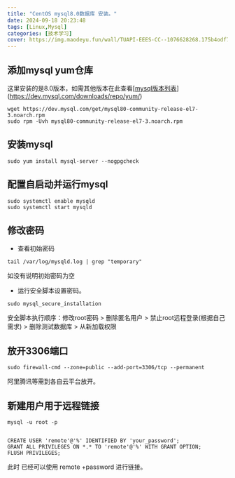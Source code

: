 ```yaml
---
title: "CentOS mysql8.0数据库 安装。"
date: 2024-09-18 20:23:48 
tags: [Linux,Mysql]
categories: [技术学习]
cover: https://img.maodeyu.fun/wall/TUAPI-EEES-CC--1076628268.175b4odf7s.webp
---
```


## 添加mysql yum仓库

这里安装的是8.0版本，如需其他版本在此查看[[mysql版本列表](https://dev.mysql.com/downloads/repo/yum/)](https://dev.mysql.com/downloads/repo/yum/)

```
wget https://dev.mysql.com/get/mysql80-community-release-el7-3.noarch.rpm
sudo rpm -Uvh mysql80-community-release-el7-3.noarch.rpm
```

## 安装mysql

```
sudo yum install mysql-server --nogpgcheck
```

## 配置自启动并运行mysql

```
sudo systemctl enable mysqld
sudo systemctl start mysqld
```

## 修改密码

- 查看初始密码

```
tail /var/log/mysqld.log | grep "temporary"
```

如没有说明初始密码为空



- 运行安全脚本设置密码。

```
sudo mysql_secure_installation
```

安全脚本执行顺序：修改root密码 > 删除匿名用户 > 禁止root远程登录(根据自己需求) > 删除测试数据库 > 从新加载权限

## 放开3306端口

```
sudo firewall-cmd --zone=public --add-port=3306/tcp --permanent
```

阿里腾讯等需到各自云平台放开。

## 新建用户用于远程链接

```
mysql -u root -p


CREATE USER 'remote'@'%' IDENTIFIED BY 'your_password';
GRANT ALL PRIVILEGES ON *.* TO 'remote'@'%' WITH GRANT OPTION;
FLUSH PRIVILEGES;
```



此时 已经可以使用 remote +password 进行链接。